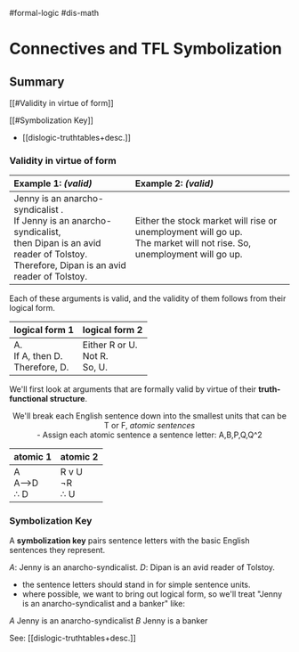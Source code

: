 #formal-logic 
#dis-math 
# Connectives and TFL Symbolization
## Summary
[[#Validity in virtue of form]]

[[#Symbolization Key]]
- [[dislogic-truthtables+desc.]]

### Validity in virtue of form


| Example 1: *(valid)*                                                                                                                                                   | Example 2:  *(valid)*                                                                                                      |
|:---------------------------------------------------------------------------------------------------------------------------------------------------------------------- |:-------------------------------------------------------------------------------------------------------------------------- |
| Jenny is an anarcho-syndicalist .<br>If Jenny is an anarcho-syndicalist,<br>then Dipan is an avid reader of Tolstoy.<br>Therefore, Dipan is an avid reader of Tolstoy. | Either the stock market will rise or unemployment will go up.<br>The market will not rise. So,<br>unemployment will go up. |


Each of these arguments is valid, and the validity of them follows from their logical form. 


| logical form 1                       | logical form 2                     |
|:------------------------------------ |:---------------------------------- |
| A.<br>If A, then D.<br>Therefore, D. | Either R or U.<br>Not R.<br>So, U. |

We'll first look at arguments that are formally valid by virtue of their **truth-functional structure**.

<center>
	We'll break each English sentence down into the smallest units that can be T or F, <i>atomic sentences</i>
</center>
<center>	
	- Assign each atomic sentence a sentence letter: A,B,P,Q,Q^2 
</center>

| atomic 1                     | atomic 2                            |
| ---------------------------- | ----------------------------------- |
| A<br>A-->D<br>$\therefore$ D | R v U<br> $\neg$R<br>$\therefore$ U |

### Symbolization Key

A **symbolization key** pairs sentence letters with the basic English sentences they represent.

*A*: Jenny is an anarcho-syndicalist.
*D*: Dipan is an avid reader of Tolstoy.
* the sentence letters should stand in for simple sentence units.
* where possible, we want to bring out logical form, so we'll treat "Jenny is an anarcho-syndicalist and a banker" like:

*A* Jenny is an anarcho-syndicalist
*B* Jenny is a banker

See: [[dislogic-truthtables+desc.]]
